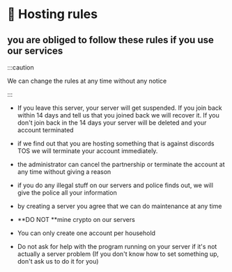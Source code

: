 # 📜 Hosting rules
## you are obliged to follow these rules if you use our services

:::caution

We can change the rules at any time without any notice

:::


- If you leave this server, your server will get suspended. If you join back within 14 days and tell us that you joined back we will recover it. If you don't join back in the 14 days your server will be deleted and your account terminated

- if we find out that you are hosting something that is against discords TOS we will terminate your account immediately.

- the administrator can cancel the partnership or terminate the account at any time without giving a reason

- if you do any illegal stuff on our servers and police finds out, we will give the police all your information

- by creating a server you agree that we can do maintenance at any time

- **DO NOT **mine crypto on our servers

- You can only create one account per household

- Do not ask for help with the program running on your server if it's not actually a server problem (If you don't know how to set something up, don't ask us to do it for you)